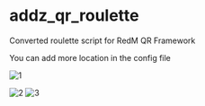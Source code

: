 # addz_qr_roulette
 Converted roulette script for RedM QR Framework
 
 You can add more location in the config file


![1](https://user-images.githubusercontent.com/6275693/207876231-ddc0732f-ae42-413c-9bdc-44ce2973b05e.PNG)

![2](https://user-images.githubusercontent.com/6275693/207876289-15177e56-098a-4ebf-9893-6ee96f27461b.PNG)
![3](https://user-images.githubusercontent.com/6275693/207876313-94d7bb2b-7afc-44e6-936d-8f636e4ade20.PNG)
